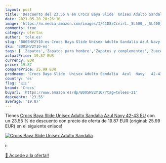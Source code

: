 ```yaml
---
layout: post
title: 'Descuento del 23.55 % en Crocs Baya Slide  Unisex Adulto Sandalia'
date: 2021-05-20 20:26:10
image: 'https://m.media-amazon.com/images/I/41D8zCcnirL._SL500_._SL400_.jpg'
comments: true
category: ofertas
author: 'tole.es'
slug: 'B005HV2Y10-es Crocs Baya Slide Unisex Adulto Sandalia Azul Navy 42-43 EU'
sku: 'B005HV2Y10-es'
tags: [ 'Zapatos','Zapatos para hombre','Zapatos y complementos','Zuecos y mules para hombre','crocs','sandalia', ]
actualPrice: 19.87 EUR
currency: EUR
price: 19.87
comparePrice: 25.99 EUR
prodname: 'Crocs Baya Slide  Unisex Adulto Sandalia  Azul  Navy   42-43 EU'
country: 'es'
flag: '🇪🇸'
brand: 'Crocs'
buyurl: 'https://www.amazon.es/dp/B005HV2Y10/?tag=tolees-21'
descuento: '23.55'
average: '19.87'
---
```


Tienes [Crocs Baya Slide  Unisex Adulto Sandalia  Azul  Navy   42-43 EU](https://www.amazon.es/dp/B005HV2Y10/?tag=tolees-21) con un 23.55 % de descuento con precio de oferta de 19.87 EUR (original: 25.99 EUR) en el siguiente enlace!

[![Crocs Baya Slide  Unisex Adulto Sandalia](https://m.media-amazon.com/images/I/41D8zCcnirL._SL500_._SL400_.jpg)](https://www.amazon.es/dp/B005HV2Y10/?tag=tolees-21)

ℹ️:


[🛒 Accede a la oferta!!](https://www.amazon.es/dp/B005HV2Y10/?tag=tolees-21)
